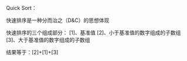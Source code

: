 Quick Sort：

快速排序是一种分而治之（D&C）的思想体现

快速排序的三个组成部分：
[1]、基准值
[2]、小于基准值的数字组成的子数组
[3]、大于基准值的数字组成的子数组

结果等于：[2]+[1]+[3]
